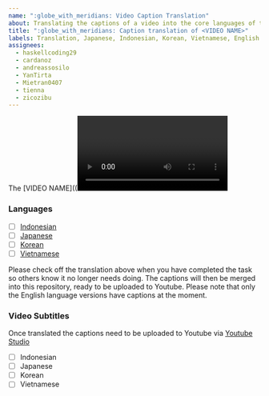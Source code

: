 ```yaml
---
name: ":globe_with_meridians: Video Caption Translation"
about: Translating the captions of a video into the core languages of the Eastern Townhall.
title: ":globe_with_meridians: Caption translation of <VIDEO NAME>"
labels: Translation, Japanese, Indonesian, Korean, Vietnamese, English
assignees:
  - haskellcoding29
  - cardanoz
  - andreassosilo
  - YanTirta
  - Mietran0407
  - tienna
  - zicozibu
---
```


The [VIDEO NAME]((<Video link>)) video is up and needs captions (subtitles) to be translated. Can you please translate your respective language for us asap?

### Languages

- [ ] [Indonesian](<Gitlocalize link>)
- [ ] [Japanese](<Gitlocalize link>)
- [ ] [Korean](<Gitlocalize link>)
- [ ] [Vietnamese](<Gitlocalize link>)

Please check off the translation above when you have completed the task so others know it no longer needs doing. The captions will then be merged into this repository, ready to be uploaded to Youtube. Please note that only the English language versions have captions at the moment.

### Video Subtitles

Once translated the captions need to be uploaded to Youtube via [Youtube Studio](<Youtube Studio video link>)

- [ ] Indonesian
- [ ] Japanese
- [ ] Korean
- [ ] Vietnamese
